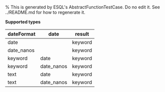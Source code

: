 % This is generated by ESQL's AbstractFunctionTestCase. Do no edit it. See ../README.md for how to regenerate it.

**Supported types**

| dateFormat | date | result |
| --- | --- | --- |
| date |  | keyword |
| date_nanos |  | keyword |
| keyword | date | keyword |
| keyword | date_nanos | keyword |
| text | date | keyword |
| text | date_nanos | keyword |

